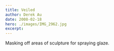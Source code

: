 ```yaml
---
title: Veiled
author: Derek Au
date: 2008-02-18
hero: ./images/IMG_2962.jpg
excerpt: 
---
```


Masking off areas of sculpture for spraying glaze.
